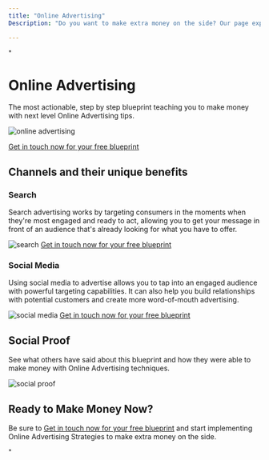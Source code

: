 ```yaml
---
title: "Online Advertising"
Description: "Do you want to make extra money on the side? Our page explores the possibilities of using Online Advertising to help you achieve this! Read on for helpful tips and strategies to maximize your success in the online world."

---
```


"<h1>Online Advertising</h1>

<p>The most actionable, step by step blueprint teaching you to make money with next level Online Advertising tips.</p>

<img src="image1.img" alt="online advertising" />

<a href="/contact" class="btn btn-primary">Get in touch now for your free blueprint</a>

<h2>Channels and their unique benefits</h2>

<h3>Search</h3>
<p>Search advertising works by targeting consumers in the moments when they're most engaged and ready to act, allowing you to get your message in front of an audience that's already looking for what you have to offer.</p>
<img src="image2.img" alt="search" />
<a href="/contact" class="btn btn-primary">Get in touch now for your free blueprint</a>

<h3>Social Media</h3>
<p>Using social media to advertise allows you to tap into an engaged audience with powerful targeting capabilities. It can also help you build relationships with potential customers and create more word-of-mouth advertising.</p>
<img src="image3.img" alt="social media" />
<a href="/contact" class="btn btn-primary">Get in touch now for your free blueprint</a>

<h2>Social Proof</h2>
<p>See what others have said about this blueprint and how they were able to make money with Online Advertising techniques.</p>
<img src="image4.img" alt="social proof" />

<h2>Ready to Make Money Now?</h2>
<p>Be sure to <a href="/contact" class="btn btn-primary">Get in touch now for your free blueprint</a> and start implementing Online Advertising Strategies to make extra money on the side.</p>"